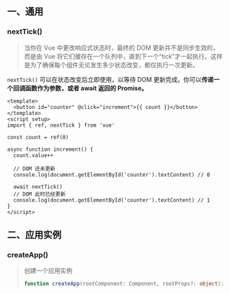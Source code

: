 ## 一、通用

### nextTick()

> 当你在 Vue 中更改响应式状态时，最终的 DOM 更新并不是同步生效的，而是由 Vue 将它们缓存在一个队列中，直到下一个“tick”才一起执行。这样是为了确保每个组件无论发生多少状态改变，都仅执行一次更新。

`nextTick()` 可以在状态改变后立即使用，以等待 DOM 更新完成。你可以**传递一个回调函数作为参数，或者 await 返回的 Promise。**

```vue
<template>
  <button id="counter" @click="increment">{{ count }}</button>
</template>
<script setup>
import { ref, nextTick } from 'vue'

const count = ref(0)

async function increment() {
  count.value++

  // DOM 还未更新
  console.log(document.getElementById('counter').textContent) // 0

  await nextTick()
  // DOM 此时已经更新
  console.log(document.getElementById('counter').textContent) // 1
}
</script>
```

## 二、应用实例

### createApp()

> 创建一个应用实例
>
> ```ts
> function createApp(rootComponent: Component, rootProps?: object): App
> ```